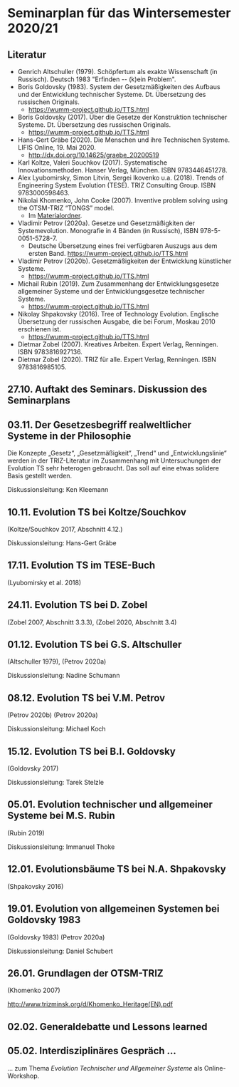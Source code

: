 # Seminarplan für das Wintersemester 2020/21

## Literatur 

* Genrich Altschuller (1979).  Schöpfertum als exakte Wissenschaft (in
  Russisch).  Deutsch 1983 "Erfinden -- (k)ein Problem".
* Boris Goldovsky (1983). System der Gesetzmäßigkeiten des Aufbaus und der
  Entwicklung technischer Systeme. Dt. Übersetzung des russischen Originals. 
  * <https://wumm-project.github.io/TTS.html>
* Boris Goldovsky (2017). Über die Gesetze der Konstruktion technischer
  Systeme. Dt. Übersetzung des russischen Originals.
  * <https://wumm-project.github.io/TTS.html>
* Hans-Gert Gräbe (2020). Die Menschen und ihre Technischen Systeme. LIFIS
  Online, 19. Mai 2020.
  * <http://dx.doi.org/10.14625/graebe_20200519>
* Karl Koltze, Valeri Souchkov (2017).  Systematische Innovationsmethoden.
  Hanser Verlag, München. ISBN 9783446451278.
* Alex Lyubomirsky, Simon Litvin, Sergei Ikovenko u.a. (2018). Trends of
  Engineering System Evolution (TESE).  TRIZ Consulting Group. ISBN
  9783000598463.
* Nikolai Khomenko, John Cooke (2007).  Inventive problem solving using the
  OTSM-TRIZ “TONGS” model. 
  * Im [Materialordner](Material/tongs_en.pdf).
* Vladimir Petrov (2020a). Gesetze und Gesetzmäßigkiten der Systemevolution.
  Monografie in 4 Bänden (in Russisch), ISBN 978-5-0051-5728-7.
  * Deutsche Übersetzung eines frei verfügbaren Auszugs aus dem ersten Band. 
    <https://wumm-project.github.io/TTS.html>
* Vladimir Petrov (2020b). Gesetzmäßigkeiten der Entwicklung künstlicher
  Systeme. 
  * <https://wumm-project.github.io/TTS.html>
* Michail Rubin (2019). Zum Zusammenhang der Entwicklungsgesetze allgemeiner
  Systeme und der Entwicklungsgesetze technischer Systeme.  
  * <https://wumm-project.github.io/TTS.html>
* Nikolay Shpakovsky (2016). Tree of Technology Evolution. Englische
  Übersetzung der russischen Ausgabe, die bei Forum, Moskau 2010 erschienen
  ist.  
  * <https://wumm-project.github.io/TTS.html>
* Dietmar Zobel (2007). Kreatives Arbeiten. Expert Verlag, Renningen. ISBN
  9783816927136.
* Dietmar Zobel (2020). TRIZ für alle. Expert Verlag, Renningen. ISBN
  9783816985105.

## 27.10. Auftakt des Seminars. Diskussion des Seminarplans

## 03.11. Der Gesetzesbegriff realweltlicher Systeme in der Philosophie

Die Konzepte „Gesetz“, „Gesetzmäßigkeit“, „Trend“ und „Entwicklungslinie“
werden in der TRIZ-Literatur im Zusammenhang mit Untersuchungen der Evolution
TS sehr heterogen gebraucht. Das soll auf eine etwas solidere Basis gestellt
werden.

Diskussionsleitung: Ken Kleemann

## 10.11. Evolution TS bei Koltze/Souchkov

(Koltze/Souchkov 2017, Abschnitt 4.12.)

Diskussionsleitung: Hans-Gert Gräbe

## 17.11. Evolution TS im TESE-Buch

(Lyubomirsky et al. 2018)

## 24.11. Evolution TS bei D. Zobel

(Zobel 2007, Abschnitt 3.3.3), (Zobel 2020, Abschnitt 3.4)

## 01.12. Evolution TS bei G.S. Altschuller

(Altschuller 1979), (Petrov 2020a)

Diskussionsleitung: Nadine Schumann

## 08.12. Evolution TS bei V.M. Petrov 

(Petrov 2020b) (Petrov 2020a)

Diskussionsleitung: Michael Koch 

## 15.12. Evolution TS bei B.I. Goldovsky 

(Goldovsky 2017)

Diskussionsleitung: Tarek Stelzle

## 05.01. Evolution technischer und allgemeiner Systeme bei M.S. Rubin

(Rubin 2019)

Diskussionsleitung: Immanuel Thoke

## 12.01. Evolutionsbäume TS bei N.A. Shpakovsky

(Shpakovsky 2016)

## 19.01. Evolution von allgemeinen Systemen bei Goldovsky 1983

(Goldovsky 1983) (Petrov 2020a)

Diskussionsleitung: Daniel Schubert

## 26.01. Grundlagen der OTSM-TRIZ

(Khomenko 2007)

<http://www.trizminsk.org/d/Khomenko_Heritage(EN).pdf>

## 02.02. Generaldebatte und Lessons learned

## 05.02. Interdisziplinäres Gespräch ...

... zum Thema _Evolution Technischer und Allgemeiner Systeme_ als
Online-Workshop.
